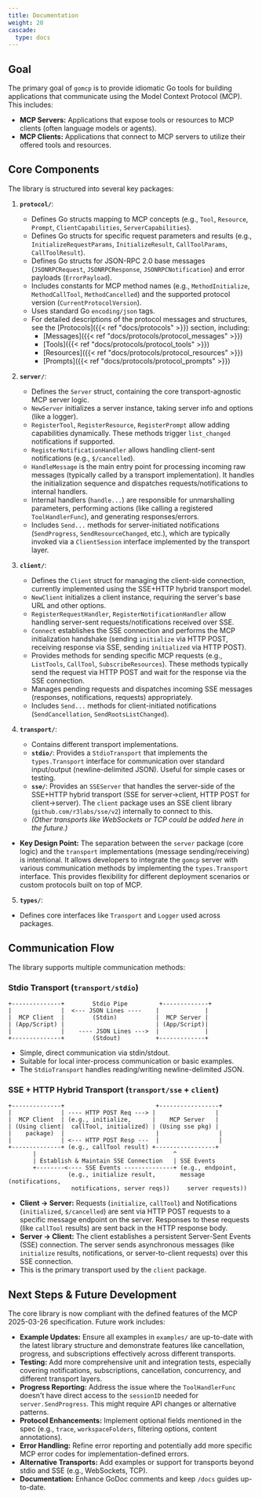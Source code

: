 ```yaml
---
title: Documentation
weight: 20
cascade:
  type: docs
---
```


## Goal

The primary goal of `gomcp` is to provide idiomatic Go tools for building applications that communicate using the Model Context Protocol (MCP). This includes:

- **MCP Servers:** Applications that expose tools or resources to MCP clients (often language models or agents).
- **MCP Clients:** Applications that connect to MCP servers to utilize their offered tools and resources.

## Core Components

The library is structured into several key packages:

1.  **`protocol/`**:

    - Defines Go structs mapping to MCP concepts (e.g., `Tool`, `Resource`, `Prompt`, `ClientCapabilities`, `ServerCapabilities`).
    - Defines Go structs for specific request parameters and results (e.g., `InitializeRequestParams`, `InitializeResult`, `CallToolParams`, `CallToolResult`).
    - Defines Go structs for JSON-RPC 2.0 base messages (`JSONRPCRequest`, `JSONRPCResponse`, `JSONRPCNotification`) and error payloads (`ErrorPayload`).
    - Includes constants for MCP method names (e.g., `MethodInitialize`, `MethodCallTool`, `MethodCancelled`) and the supported protocol version (`CurrentProtocolVersion`).
    - Uses standard Go `encoding/json` tags.
    - For detailed descriptions of the protocol messages and structures, see the [Protocols]({{< ref "docs/protocols" >}}) section, including:
      - [Messages]({{< ref "docs/protocols/protocol_messages" >}})
      - [Tools]({{< ref "docs/protocols/protocol_tools" >}})
      - [Resources]({{< ref "docs/protocols/protocol_resources" >}})
      - [Prompts]({{< ref "docs/protocols/protocol_prompts" >}})

2.  **`server/`**:

    - Defines the `Server` struct, containing the core transport-agnostic MCP server logic.
    - `NewServer` initializes a server instance, taking server info and options (like a logger).
    - `RegisterTool`, `RegisterResource`, `RegisterPrompt` allow adding capabilities dynamically. These methods trigger `list_changed` notifications if supported.
    - `RegisterNotificationHandler` allows handling client-sent notifications (e.g., `$/cancelled`).
    - `HandleMessage` is the main entry point for processing incoming raw messages (typically called by a transport implementation). It handles the initialization sequence and dispatches requests/notifications to internal handlers.
    - Internal handlers (`handle...`) are responsible for unmarshalling parameters, performing actions (like calling a registered `ToolHandlerFunc`), and generating responses/errors.
    - Includes `Send...` methods for server-initiated notifications (`SendProgress`, `SendResourceChanged`, etc.), which are typically invoked via a `ClientSession` interface implemented by the transport layer.

3.  **`client/`**:

    - Defines the `Client` struct for managing the client-side connection, currently implemented using the SSE+HTTP hybrid transport model.
    - `NewClient` initializes a client instance, requiring the server's base URL and other options.
    - `RegisterRequestHandler`, `RegisterNotificationHandler` allow handling server-sent requests/notifications received over SSE.
    - `Connect` establishes the SSE connection and performs the MCP initialization handshake (sending `initialize` via HTTP POST, receiving response via SSE, sending `initialized` via HTTP POST).
    - Provides methods for sending specific MCP requests (e.g., `ListTools`, `CallTool`, `SubscribeResources`). These methods typically send the request via HTTP POST and wait for the response via the SSE connection.
    - Manages pending requests and dispatches incoming SSE messages (responses, notifications, requests) appropriately.
    - Includes `Send...` methods for client-initiated notifications (`SendCancellation`, `SendRootsListChanged`).

4.  **`transport/`**:

    - Contains different transport implementations.
    - **`stdio/`**: Provides a `StdioTransport` that implements the `types.Transport` interface for communication over standard input/output (newline-delimited JSON). Useful for simple cases or testing.
    - **`sse/`**: Provides an `SSEServer` that handles the server-side of the SSE+HTTP hybrid transport (SSE for server->client, HTTP POST for client->server). The `client` package uses an SSE client library (`github.com/r3labs/sse/v2`) internally to connect to this.
    - _(Other transports like WebSockets or TCP could be added here in the future.)_

- **Key Design Point:** The separation between the `server` package (core logic) and the `transport` implementations (message sending/receiving) is intentional. It allows developers to integrate the `gomcp` server with various communication methods by implementing the `types.Transport` interface. This provides flexibility for different deployment scenarios or custom protocols built on top of MCP.

5.  **`types/`**:

- Defines core interfaces like `Transport` and `Logger` used across packages.

## Communication Flow

The library supports multiple communication methods:

### Stdio Transport (`transport/stdio`)

```
+--------------+        Stdio Pipe         +-------------+
|              |  <--- JSON Lines ----    |             |
|  MCP Client  |        (Stdin)           |  MCP Server |
| (App/Script) |                          | (App/Script)|
|              |    ---- JSON Lines --->  |             |
+--------------+        (Stdout)          +-------------+
```

- Simple, direct communication via stdin/stdout.
- Suitable for local inter-process communication or basic examples.
- The `StdioTransport` handles reading/writing newline-delimited JSON.

### SSE + HTTP Hybrid Transport (`transport/sse` + `client`)

```
+--------------+                          +-----------------+
|              | ---- HTTP POST Req ---> |                 |
|  MCP Client  | (e.g., initialize,      |    MCP Server   |
| (Using client|  callTool, initialized) | (Using sse pkg) |
|    package)  |                          |                 |
|              | <--- HTTP POST Resp ---  |                 |
+--------------+ (e.g., callTool result) +-----------------+
       |                                       ^
       | Establish & Maintain SSE Connection   | SSE Events
       +--------<---- SSE Events --------------+ (e.g., endpoint,
                 (e.g., initialize result,       message (notifications,
                  notifications, server reqs))     server requests))
```

- **Client -> Server:** Requests (`initialize`, `callTool`) and Notifications (`initialized`, `$/cancelled`) are sent via HTTP POST requests to a specific message endpoint on the server. Responses to these requests (like `callTool` results) are sent back in the HTTP response body.
- **Server -> Client:** The client establishes a persistent Server-Sent Events (SSE) connection. The server sends asynchronous messages (like `initialize` results, notifications, or server-to-client requests) over this SSE connection.
- This is the primary transport used by the `client` package.

## Next Steps & Future Development

The core library is now compliant with the defined features of the MCP 2025-03-26 specification. Future work includes:

- **Example Updates:** Ensure all examples in `examples/` are up-to-date with the latest library structure and demonstrate features like cancellation, progress, and subscriptions effectively across different transports.
- **Testing:** Add more comprehensive unit and integration tests, especially covering notifications, subscriptions, cancellation, concurrency, and different transport layers.
- **Progress Reporting:** Address the issue where the `ToolHandlerFunc` doesn't have direct access to the `sessionID` needed for `server.SendProgress`. This might require API changes or alternative patterns.
- **Protocol Enhancements:** Implement optional fields mentioned in the spec (e.g., `trace`, `workspaceFolders`, filtering options, content annotations).
- **Error Handling:** Refine error reporting and potentially add more specific MCP error codes for implementation-defined errors.
- **Alternative Transports:** Add examples or support for transports beyond stdio and SSE (e.g., WebSockets, TCP).
- **Documentation:** Enhance GoDoc comments and keep `/docs` guides up-to-date.
